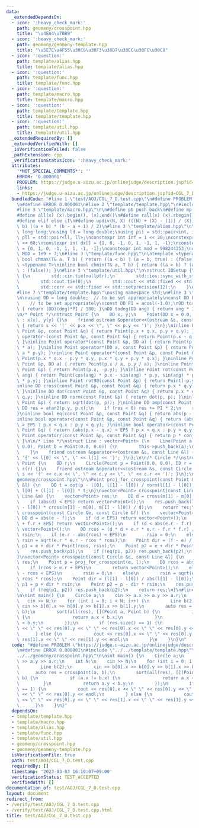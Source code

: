 ```yaml
---
data:
  _extendedDependsOn:
  - icon: ':heavy_check_mark:'
    path: geomeny/crosspoint.hpp
    title: "\u4EA4\u70B9"
  - icon: ':heavy_check_mark:'
    path: geomeny/geomeny-template.hpp
    title: "\u5E7E\u4F55\u30C6\u30F3\u30D7\u30EC\u30FC\u30C8"
  - icon: ':question:'
    path: template/alias.hpp
    title: template/alias.hpp
  - icon: ':question:'
    path: template/func.hpp
    title: template/func.hpp
  - icon: ':question:'
    path: template/macro.hpp
    title: template/macro.hpp
  - icon: ':question:'
    path: template/template.hpp
    title: template/template.hpp
  - icon: ':question:'
    path: template/util.hpp
    title: template/util.hpp
  _extendedRequiredBy: []
  _extendedVerifiedWith: []
  _isVerificationFailed: false
  _pathExtension: cpp
  _verificationStatusIcon: ':heavy_check_mark:'
  attributes:
    '*NOT_SPECIAL_COMMENTS*': ''
    ERROR: '0.000001'
    PROBLEM: https://judge.u-aizu.ac.jp/onlinejudge/description.jsp?id=CGL_7_D
    links:
    - https://judge.u-aizu.ac.jp/onlinejudge/description.jsp?id=CGL_7_D
  bundledCode: "#line 1 \"test/AOJ/CGL_7_D.test.cpp\"\n#define PROBLEM \"https://judge.u-aizu.ac.jp/onlinejudge/description.jsp?id=CGL_7_D\"\
    \n#define ERROR 0.000001\n#line 2 \"template/template.hpp\"\n#include <bits/stdc++.h>\n\
    #line 3 \"template/macro.hpp\"\n\n#define pb push_back\n#define mp make_pair\n\
    #define all(x) (x).begin(), (x).end()\n#define rall(x) (x).rbegin(), (x).rend()\n\
    #define elif else if\n#define updiv(N, X) (((N) + (X) - (1)) / (X))\n#define sigma(a,\
    \ b) ((a + b) * (b - a + 1) / 2)\n#line 3 \"template/alias.hpp\"\n\nusing ll =\
    \ long long;\nusing ld = long double;\nusing pii = std::pair<int, int>;\nusing\
    \ pll = std::pair<ll, ll>;\nconstexpr int inf = 1 << 30;\nconstexpr ll INF = 1LL\
    \ << 60;\nconstexpr int dx[] = {1, 0, -1, 0, 1, -1, 1, -1};\nconstexpr int dy[]\
    \ = {0, 1, 0, -1, 1, 1, -1, -1};\nconstexpr int mod = 998244353;\nconstexpr int\
    \ MOD = 1e9 + 7;\n#line 3 \"template/func.hpp\"\n\ntemplate <typename T>\ninline\
    \ bool chmax(T& a, T b) { return ((a < b) ? (a = b, true) : (false)); }\ntemplate\
    \ <typename T>\ninline bool chmin(T& a, T b) { return ((a > b) ? (a = b, true)\
    \ : (false)); }\n#line 3 \"template/util.hpp\"\n\nstruct IOSetup {\n    IOSetup()\
    \ {\n        std::cin.tie(nullptr);\n        std::ios::sync_with_stdio(false);\n\
    \        std::cout.tie(0);\n        std::cout << std::fixed << std::setprecision(12);\n\
    \        std::cerr << std::fixed << std::setprecision(12);\n    }\n} IOSetup;\n\
    #line 7 \"template/template.hpp\"\nusing namespace std;\n#line 3 \"geomeny/geomeny-template.hpp\"\
    \n\nusing DD = long double;  // to be set appropriately\nconst DD EPS = 1e-10;\
    \    // to be set appropriately\nconst DD PI = acosl(-1.0);\nDD torad(int deg)\
    \ { return (DD)(deg)*PI / 180; }\nDD todeg(DD ang) { return ang * 180 / PI; }\n\
    \n/* Point */\nstruct Point {\n    DD x, y;\n    Point(DD x = 0.0, DD y = 0.0)\
    \ : x(x), y(y) {}\n    friend ostream &operator<<(ostream &s, const Point &p)\
    \ { return s << '(' << p.x << \", \" << p.y << ')'; }\n};\ninline Point operator+(const\
    \ Point &p, const Point &q) { return Point(p.x + q.x, p.y + q.y); }\ninline Point\
    \ operator-(const Point &p, const Point &q) { return Point(p.x - q.x, p.y - q.y);\
    \ }\ninline Point operator*(const Point &p, DD a) { return Point(p.x * a, p.y\
    \ * a); }\ninline Point operator*(DD a, const Point &p) { return Point(a * p.x,\
    \ a * p.y); }\ninline Point operator*(const Point &p, const Point &q) { return\
    \ Point(p.x * q.x - p.y * q.y, p.x * q.y + p.y * q.x); }\ninline Point operator/(const\
    \ Point &p, DD a) { return Point(p.x / a, p.y / a); }\ninline Point conj(const\
    \ Point &p) { return Point(p.x, -p.y); }\ninline Point rot(const Point &p, DD\
    \ ang) { return Point(cos(ang) * p.x - sin(ang) * p.y, sin(ang) * p.x + cos(ang)\
    \ * p.y); }\ninline Point rot90(const Point &p) { return Point(-p.y, p.x); }\n\
    inline DD cross(const Point &p, const Point &q) { return p.x * q.y - p.y * q.x;\
    \ }\ninline DD dot(const Point &p, const Point &q) { return p.x * q.x + p.y *\
    \ q.y; }\ninline DD norm(const Point &p) { return dot(p, p); }\ninline DD abs(const\
    \ Point &p) { return sqrt(dot(p, p)); }\ninline DD amp(const Point &p) {\n   \
    \ DD res = atan2(p.y, p.x);\n    if (res < 0) res += PI * 2;\n    return res;\n\
    }\ninline bool eq(const Point &p, const Point &q) { return abs(p - q) < EPS; }\n\
    inline bool operator<(const Point &p, const Point &q) { return (abs(p.x - q.x)\
    \ > EPS ? p.x < q.x : p.y < q.y); }\ninline bool operator>(const Point &p, const\
    \ Point &q) { return (abs(p.x - q.x) > EPS ? p.x > q.x : p.y > q.y); }\ninline\
    \ Point operator/(const Point &p, const Point &q) { return p * conj(q) / norm(q);\
    \ }\n\n/* Line */\nstruct Line : vector<Point> {\n    Line(Point a = Point(0.0,\
    \ 0.0), Point b = Point(0.0, 0.0)) {\n        this->push_back(a);\n        this->push_back(b);\n\
    \    }\n    friend ostream &operator<<(ostream &s, const Line &l) { return s <<\
    \ '{' << l[0] << \", \" << l[1] << '}'; }\n};\n\n/* Circle */\nstruct Circle :\
    \ Point {\n    DD r;\n    Circle(Point p = Point(0.0, 0.0), DD r = 0.0) : Point(p),\
    \ r(r) {}\n    friend ostream &operator<<(ostream &s, const Circle &c) { return\
    \ s << '(' << c.x << \", \" << c.y << \", \" << c.r << ')'; }\n};\n#line 4 \"\
    geomeny/crosspoint.hpp\"\n\nPoint proj_for_crosspoint(const Point &p, const Line\
    \ &l) {\n    DD t = dot(p - l[0], l[1] - l[0]) / norm(l[1] - l[0]);\n    return\
    \ l[0] + (l[1] - l[0]) * t;\n}\nvector<Point> crosspoint(const Line &l, const\
    \ Line &m) {\n    vector<Point> res;\n    DD d = cross(m[1] - m[0], l[1] - l[0]);\n\
    \    if (abs(d) < EPS) return vector<Point>();\n    res.push_back(l[0] + (l[1]\
    \ - l[0]) * cross(m[1] - m[0], m[1] - l[0]) / d);\n    return res;\n}\nvector<Point>\
    \ crosspoint(const Circle &e, const Circle &f) {\n    vector<Point> res;\n   \
    \ DD d = abs(e - f);\n    if (d < EPS) return vector<Point>();\n    if (d > e.r\
    \ + f.r + EPS) return vector<Point>();\n    if (d < abs(e.r - f.r) - EPS) return\
    \ vector<Point>();\n    DD rcos = (d * d + e.r * e.r - f.r * f.r) / (2.0 * d),\
    \ rsin;\n    if (e.r - abs(rcos) < EPS)\n        rsin = 0;\n    else\n       \
    \ rsin = sqrt(e.r * e.r - rcos * rcos);\n    Point dir = (f - e) / d;\n    Point\
    \ p1 = e + dir * Point(rcos, rsin);\n    Point p2 = e + dir * Point(rcos, -rsin);\n\
    \    res.push_back(p1);\n    if (!eq(p1, p2)) res.push_back(p2);\n    return res;\n\
    }\nvector<Point> crosspoint(const Circle &e, const Line &l) {\n    vector<Point>\
    \ res;\n    Point p = proj_for_crosspoint(e, l);\n    DD rcos = abs(e - p), rsin;\n\
    \    if (rcos > e.r + EPS)\n        return vector<Point>();\n    else if (e.r\
    \ - rcos < EPS)\n        rsin = 0;\n    else\n        rsin = sqrt(e.r * e.r -\
    \ rcos * rcos);\n    Point dir = (l[1] - l[0]) / abs(l[1] - l[0]);\n    Point\
    \ p1 = p + dir * rsin;\n    Point p2 = p - dir * rsin;\n    res.push_back(p1);\n\
    \    if (!eq(p1, p2)) res.push_back(p2);\n    return res;\n}\n#line 5 \"test/AOJ/CGL_7_D.test.cpp\"\
    \n\nint main() {\n    Circle a;\n    cin >> a.x >> a.y >> a.r;\n    int N;\n \
    \   cin >> N;\n    for (int i = 0; i < N; i++) {\n        Line b(2);\n       \
    \ cin >> b[0].x >> b[0].y >> b[1].x >> b[1].y;\n        auto res = crosspoint(a,\
    \ b);\n        sort(all(res), [](Point a, Point b) {\n            if (a.x != b.x)\
    \ {\n                return a.x < b.x;\n            }\n            return a.y\
    \ < b.y;\n        });\n        if (res.size() == 1) {\n            cout << res[0].x\
    \ << \" \" << res[0].y << \" \" << res[0].x << \" \" << res[0].y << endl;\n  \
    \      } else {\n            cout << res[0].x << \" \" << res[0].y << \" \" <<\
    \ res[1].x << \" \" << res[1].y << endl;\n        }\n    }\n}\n"
  code: "#define PROBLEM \"https://judge.u-aizu.ac.jp/onlinejudge/description.jsp?id=CGL_7_D\"\
    \n#define ERROR 0.000001\n#include \"../../template/template.hpp\"\n#include \"\
    ../../geomeny/crosspoint.hpp\"\n\nint main() {\n    Circle a;\n    cin >> a.x\
    \ >> a.y >> a.r;\n    int N;\n    cin >> N;\n    for (int i = 0; i < N; i++) {\n\
    \        Line b(2);\n        cin >> b[0].x >> b[0].y >> b[1].x >> b[1].y;\n  \
    \      auto res = crosspoint(a, b);\n        sort(all(res), [](Point a, Point\
    \ b) {\n            if (a.x != b.x) {\n                return a.x < b.x;\n   \
    \         }\n            return a.y < b.y;\n        });\n        if (res.size()\
    \ == 1) {\n            cout << res[0].x << \" \" << res[0].y << \" \" << res[0].x\
    \ << \" \" << res[0].y << endl;\n        } else {\n            cout << res[0].x\
    \ << \" \" << res[0].y << \" \" << res[1].x << \" \" << res[1].y << endl;\n  \
    \      }\n    }\n}"
  dependsOn:
  - template/template.hpp
  - template/macro.hpp
  - template/alias.hpp
  - template/func.hpp
  - template/util.hpp
  - geomeny/crosspoint.hpp
  - geomeny/geomeny-template.hpp
  isVerificationFile: true
  path: test/AOJ/CGL_7_D.test.cpp
  requiredBy: []
  timestamp: '2023-03-03 16:10:07+09:00'
  verificationStatus: TEST_ACCEPTED
  verifiedWith: []
documentation_of: test/AOJ/CGL_7_D.test.cpp
layout: document
redirect_from:
- /verify/test/AOJ/CGL_7_D.test.cpp
- /verify/test/AOJ/CGL_7_D.test.cpp.html
title: test/AOJ/CGL_7_D.test.cpp
---
```

